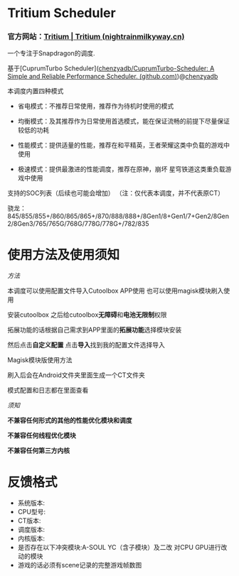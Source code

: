# Tritium Scheduler

### 官方网站：[Tritium | Tritium (nightrainmilkyway.cn)](https://tritium.nightrainmilkyway.cn/)

一个专注于Snapdragon的调度.

基于[CuprumTurbo Scheduler]([chenzyadb/CuprumTurbo-Scheduler: A Simple and Reliable Performance Scheduler. (github.com)](https://github.com/chenzyadb/CuprumTurbo-Scheduler))@[chenzyadb](https://github.com/chenzyadb)

本调度内置四种模式

- 省电模式：不推荐日常使用，推荐作为待机时使用的模式

- 均衡模式：及其推荐作为日常使用首选模式，能在保证流畅的前提下尽量保证较低的功耗

- 性能模式：提供适量的性能，推荐在和平精英，王者荣耀这类中负载的游戏中使用

- 极速模式：提供最激进的性能调度，推荐在原神，崩坏 星穹铁道这类重负载游戏中使用

支持的SOC列表（后续也可能会增加）
（注：仅代表本调度，并不代表原CT）

骁龙：845/855/855+/860/865/865+/870/888/888+/8Gen1/8+Gen1/7+Gen2/8Gen2/8Gen3/765/765G/768G/778G/778G+/782/835

# 使用方法及使用须知
*方法*

本调度可以使用配置文件导入Cutoolbox APP使用 也可以使用magisk模块刷入使用

安装cutoolbox 之后给cutoolbox**无障碍**和**电池无限制**权限

拓展功能的话根据自己需求到APP里面的**拓展功能**选择模块安装

然后点击**自定义配置** 点击**导入**找到我的配置文件选择导入

Magisk模块版使用方法 

刷入后会在Android文件夹里面生成一个CT文件夹 

模式配置和日志都在里面查看


*须知*

**不兼容任何形式的其他的性能优化模块和调度**

**不兼容任何线程优化模块**

**不兼容任何第三方内核**


# 反馈格式

- 系统版本:
- CPU型号:
- CT版本:
- 调度版本:
- 内核版本:
- 是否存在以下冲突模块:A-SOUL YC（含子模块）及二改 对CPU GPU进行改动的模块
- 游戏的话必须有scene记录的完整游戏帧数图
